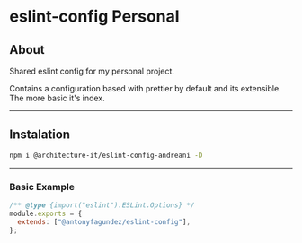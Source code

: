 # eslint-config Personal

## About

Shared eslint config for my personal project.

Contains a configuration based with prettier by default and its extensible. The more basic it's index.

---

## Instalation


``` bash
npm i @architecture-it/eslint-config-andreani -D
```

----

### Basic Example

``` js
/** @type {import("eslint").ESLint.Options} */
module.exports = {
  extends: ["@antonyfagundez/eslint-config"],
};
```
